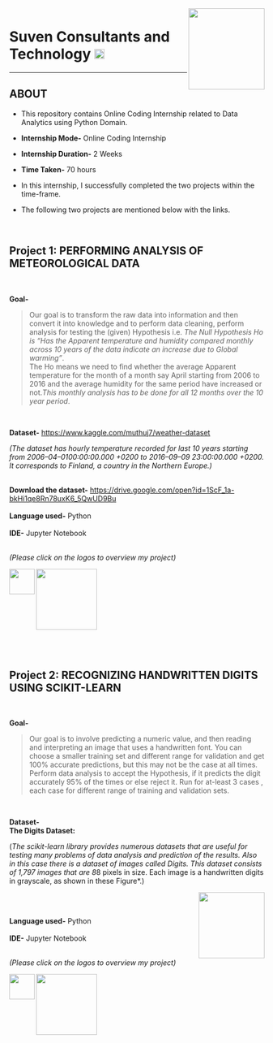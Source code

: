 <img src="https://user-images.githubusercontent.com/87115309/130560121-0f69f69a-caf2-4723-836b-3645641daa66.png" align="right" width="150" height="160">

# Suven Consultants and Technology [<img src="https://upload.wikimedia.org/wikipedia/commons/thumb/5/53/Google_%22G%22_Logo.svg/1200px-Google_%22G%22_Logo.svg.png" width="20">](https://suvenconsultants.com/)
----
## ABOUT
- This repository contains Online Coding Internship related to Data Analytics using Python Domain.
- **Internship Mode-** Online Coding Internship
- **Internship Duration-** 2 Weeks
- **Time Taken-** 70 hours

- In this internship, I successfully completed the two projects within the time-frame.
- The following two projects are mentioned below with the links.
<br />

## Project 1: **PERFORMING ANALYSIS OF METEOROLOGICAL DATA**
<br />

**Goal-** 
>Our goal is to transform the raw data into information and then convert it into knowledge and to perform data cleaning, perform analysis for testing the (given) Hypothesis i.e. *The Null Hypothesis Ho is “Has the Apparent temperature and humidity compared monthly across 10 years of the data indicate an increase due to Global warming”*.<br />
The Ho means we need to find whether the average Apparent temperature for the month of a month say April starting from 2006 to 2016 and the average humidity for the same period have increased or not.*This monthly analysis has to be done for all 12 months over the 10 year period*.
<br />

**Dataset-** https://www.kaggle.com/muthuj7/weather-dataset

*(The dataset has hourly temperature recorded for last 10 years starting from 2006–04–0100:00:00.000 +0200 to 2016–09–09 23:00:00.000 +0200. It corresponds to Finland, a country in the Northern Europe.)*
<br />
<br />

**Download the dataset-** https://drive.google.com/open?id=1ScF_1a-bkHi1qe8Rn78uxK6_5QwUD9Bu
<br />
<br />
**Language used-** Python
<br />
<br />
**IDE-** Jupyter Notebook
<br />
<br />

*(Please click on the logos to overview my project)*

[<img src="https://cdn4.iconfinder.com/data/icons/iconsimple-logotypes/512/github-512.png" align="left" width="50">](https://github.com/punamseal14/Suven-Consultants-and-Technology-Tasks/blob/master/Performing%20Analysis%20of%20Meteorological%20Data/main.ipynb)
[<img src="https://user-images.githubusercontent.com/87115309/130572772-7366344b-3889-401a-8df3-5f66dadeed57.png" align="center" width="120">](https://medium.com/@PunamSeal/performing-analysis-of-meteorological-data-a4b36b4694a0)

<br />
<br />

## Project 2: **RECOGNIZING HANDWRITTEN DIGITS USING SCIKIT-LEARN**
<br />

**Goal-** 
>Our goal is to involve predicting a numeric value, and then reading and interpreting an image that uses a handwritten font. You can choose a smaller training set and different range for validation and get 100% accurate predictions, but this may not be the case at all times. Perform data analysis to accept the Hypothesis, if it predicts the digit accurately 95% of the times or else reject it. Run for at-least 3 cases , each case for different range of training and validation sets.
<br />

**Dataset-**<br />
**The Digits Dataset:**

(*The scikit-learn library provides numerous datasets that are useful for testing many problems of data analysis and prediction of the results. Also in this case there is a dataset of images called Digits. This dataset consists of 1,797 images that are 8*8 pixels in size. Each image is a handwritten digits in grayscale, as shown in these Figure*.)

<img src="https://user-images.githubusercontent.com/87115309/131717546-055008ad-b06d-455f-aaf8-44746e0e7d83.png" align="right" width="130">

<br />
<br />

**Language used-** Python
<br />
<br />
**IDE-** Jupyter Notebook
<br />
<br />

*(Please click on the logos to overview my project)*

[<img src="https://cdn4.iconfinder.com/data/icons/iconsimple-logotypes/512/github-512.png" align="left" width="50">](https://github.com/punamseal14/Suven-Consultants-and-Technology-Tasks/blob/master/Recognizing%20Handwritten%20Digits%20with%20scikit-learn/main.ipynb)
[<img src="https://user-images.githubusercontent.com/87115309/130572772-7366344b-3889-401a-8df3-5f66dadeed57.png" align="center" width="120">](https://punamseal.medium.com/recognizing-handwritten-digits-with-scikit-learn-8d57bd3715e6)
